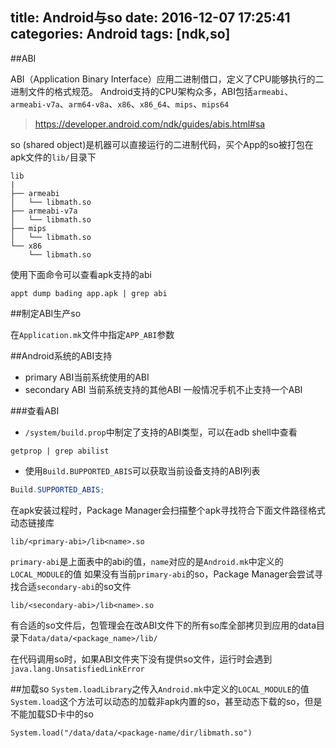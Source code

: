 title: Android与so
date: 2016-12-07 17:25:41
categories: Android
tags: [ndk,so]
---

<!--more-->

##ABI

ABI（Application Binary Interface）应用二进制借口，定义了CPU能够执行的二进制文件的格式规范。
Android支持的CPU架构众多，ABI包括`armeabi`、`armeabi-v7a`、`arm64-v8a`、`x86`、`x86_64`、`mips`、`mips64`
> https://developer.android.com/ndk/guides/abis.html#sa

so (shared object)是机器可以直接运行的二进制代码，买个App的so被打包在apk文件的`lib/`目录下
```
lib
|
├── armeabi
│   └── libmath.so
├── armeabi-v7a
│   └── libmath.so
├── mips
│   └── libmath.so
└── x86
    └── libmath.so
```
使用下面命令可以查看apk支持的abi
```shell
appt dump bading app.apk | grep abi
```

##制定ABI生产so

在`Application.mk`文件中指定`APP_ABI`参数

##Android系统的ABI支持
- primary ABI当前系统使用的ABI
- secondary ABI 当前系统支持的其他ABI
一般情况手机不止支持一个ABI

###查看ABI
- `/system/build.prop`中制定了支持的ABI类型，可以在adb shell中查看
```shell
getprop | grep abilist
```
- 使用`Build.BUPPORTED_ABIS`可以获取当前设备支持的ABI列表
```java
Build.SUPPORTED_ABIS;
```

在apk安装过程时，Package Manager会扫描整个apk寻找符合下面文件路径格式动态链接库
```
lib/<primary-abi>/lib<name>.so
```
`primary-abi`是上面表中的abi的值，`name`对应的是`Android.mk`中定义的`LOCAL_MODULE`的值
如果没有当前`primary-abi`的so，Package Manager会尝试寻找合适`secondary-abi`的so文件
```
lib/<secondary-abi>/lib<name>.so
```
有合适的so文件后，包管理会在改ABI文件下的所有so库全部拷贝到应用的data目录下`data/data/<package_name>/lib/`

在代码调用so时，如果ABI文件夹下没有提供so文件，运行时会遇到`java.lang.UnsatisfiedLinkError`

##加载so
`System.loadLibrary`之传入`Android.mk`中定义的`LOCAL_MODULE`的值
`System.load`这个方法可以动态的加载非apk内置的so，甚至动态下载的so，但是不能加载SD卡中的so
```
System.load("/data/data/<package-name/dir/libmath.so")
```
